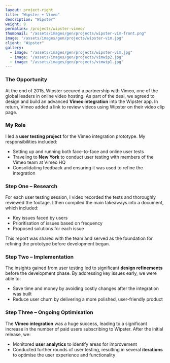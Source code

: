 ```yaml
---
layout: project-right
title: "Wipster + Vimeo"
description: "Wipster"
weight: 9
permalink: /projects/wipster-vimeo/
thumbnail: "/assets/images/gen/projects/wipster-vim-front.png"
image: "/assets/images/gen/projects/wipster-vim.jpg"
client: "Wipster"
gallery:
  - image: "/assets/images/gen/projects/wipster-vim.jpg"
  - image: "/assets/images/gen/projects/vimwip2.jpg"
  - image: "/assets/images/gen/projects/vimwip1.jpg"
---
```


### The Opportunity  

At the end of 2015, Wipster secured a partnership with Vimeo, one of the global leaders in online video hosting. As part of the deal, we agreed to design and build an advanced **Vimeo integration** into the Wipster app. In return, Vimeo added a link to review videos using Wipster on their video clip page.  

### My Role  

I led a **user testing project** for the Vimeo integration prototype. My responsibilities included:  

- Setting up and running both face-to-face and online user tests
- Traveling to **New York** to conduct user testing with members of the Vimeo team at Vimeo HQ  
- Consolidating feedback and ensuring it was used to refine the integration  

### Step One – Research  

For each user testing session, I video recorded the tests and thoroughly reviewed the footage. I then compiled the main takeaways into a document, which included:  

- Key issues faced by users
- Prioritisation of issues based on frequency  
- Proposed solutions for each issue  

This report was shared with the team and served as the foundation for refining the prototype before development began.  

### Step Two – Implementation  

The insights gained from user testing led to significant **design refinements** before the development phase. By addressing key issues early, we were able to:  

- Save time and money by avoiding costly changes after the integration was built  
- Reduce user churn by delivering a more polished, user-friendly product  

### Step Three – Ongoing Optimisation  

The **Vimeo integration** was a huge success, leading to a significant increase in the number of paid users subscribing to Wipster. After the initial release, we:  

- Monitored **user analytics** to identify areas for improvement  
- Conducted further rounds of user testing, resulting in several **iterations** to optimise the user experience and functionality  